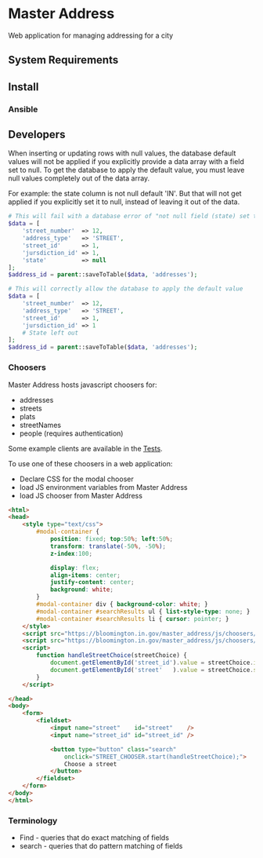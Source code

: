 # Master Address

Web application for managing addressing for a city

## System Requirements

## Install

### Ansible

## Developers

When inserting or updating rows with null values, the database default values will not be applied if you explicitly provide a data array with a field set to null.  To get the database to apply the default value, you must leave null values completely out of the data array.

For example: the state column is not null default 'IN'.  But that will not get applied if you explicitly set it to null, instead of leaving it out of the data.

```php
# This will fail with a database error of "not null field (state) set to null"
$data = [
    'street_number'  => 12,
    'address_type'   => 'STREET',
    'street_id'      => 1,
    'jursdiction_id' => 1,
    'state'          => null
];
$address_id = parent::saveToTable($data, 'addresses');

# This will correctly allow the database to apply the default value
$data = [
    'street_number'  => 12,
    'address_type'   => 'STREET',
    'street_id'      => 1,
    'jursdiction_id' => 1
    # State left out
];
$address_id = parent::saveToTable($data, 'addresses');

```

### Choosers

Master Address hosts javascript choosers for:

* addresses
* streets
* plats
* streetNames
* people (requires authentication)

Some example clients are available in the [Tests](https://github.com/City-of-Bloomington/master_address/tree/master/src/Test/Choosers).

To use one of these choosers in a web application:

* Declare CSS for the modal chooser
* load JS environment variables from Master Address
* load JS chooser from Master Address

```html
<html>
<head>
    <style type="text/css">
        #modal-container {
            position: fixed; top:50%; left:50%;
            transform: translate(-50%, -50%);
            z-index:100;

            display: flex;
            align-items: center;
            justify-content: center;
            background: white;
        }
        #modal-container div { background-color: white; }
        #modal-container #searchResults ul { list-style-type: none; }
        #modal-container #searchResults li { cursor: pointer; }
    </style>
    <script src="https://bloomington.in.gov/master_address/js/choosers/env.php"></script>
    <script src="https://bloomington.in.gov/master_address/js/choosers/streetChooser.js"></script>
    <script>
        function handleStreetChoice(streetChoice) {
            document.getElementById('street_id').value = streetChoice.id;
            document.getElementById('street'   ).value = streetChoice.streetName;
        }
    </script>

</head>
<body>
    <form>
        <fieldset>
            <input name="street"    id="street"    />
            <input name="street_id" id="street_id" />

            <button type="button" class="search"
                onclick="STREET_CHOOSER.start(handleStreetChoice);">
                Choose a street
            </button>
        </fieldset>
    </form>
</body>
</html>
```

### Terminology
* Find   - queries that do exact matching of fields
* search - queries that do pattern matching of fields
